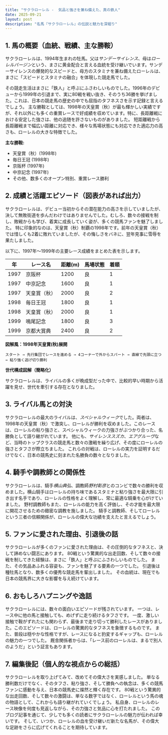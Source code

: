 ```yaml
---
title: "サクラローレル -  気品と強さを兼ね備えた、真の鉄人"
date: 2025-09-21
layout: post
description: "名馬『サクラローレル』の伝説と魅力を深堀り"
---
```


## 1. 馬の概要（血統、戦績、主な勝鞍）

サクラローレルは、1994年生まれの牡馬。父は*サンデーサイレンス*、母は*ローレルバージン*という、まさに黄金配合と言える血統を受け継いでいます。サンデーサイレンスの爆発的なスピードと、母方のスタミナを兼ね備えたローレルは、まさに「スピードとスタミナの融合」を体現した競走馬でした。

その競走生活はまさに「鉄人」と呼ぶにふさわしいものでした。1996年のデビューから1999年の引退まで、実に80戦を戦い抜き、そのうち36勝を挙げました。これは、日本の競走馬の歴史の中でも屈指のタフネスさを示す記録と言えるでしょう。  主な勝鞍としては、1998年の天皇賞（秋）が最も輝かしい実績ですが、それ以外にも多くの重賞レースで好成績を収めています。特に、長距離戦における安定した強さは、他の追随を許さないものがありました。  短距離戦から長距離戦まで幅広い距離に対応でき、様々な馬場状態にも対応できた適応力の高さも、ローレルの大きな特徴でした。

**主な勝鞍:**

* 天皇賞（秋）(1998年)
* 毎日王冠 (1998年)
* 京阪杯 (1997年)
* 中京記念 (1997年)
* その他、数多くのオープン特別、重賞レース勝利


## 2. 成績と活躍エピソード（図表があれば出力）

サクラローレルは、デビュー当初からその潜在能力の高さを示していましたが、決して無敗街道を歩んだわけではありませんでした。むしろ、数々の接戦を制し、敗戦からも学び、着実に成長していく姿が、多くの競馬ファンを魅了しました。  特に印象的なのは、天皇賞（秋）制覇の1998年です。前年の天皇賞（秋）では惜しくも2着に敗れていましたが、その悔しさをバネに、翌年見事に雪辱を果たしました。

以下に、1997年～1999年の主要レース成績をまとめた表を示します。

| 年 | レース名          | 距離(m) | 馬場状態 | 着順 |
|---|-----------------|-----------|-----------|-----|
| 1997 | 京阪杯            | 1200       | 良        | 1   |
| 1997 | 中京記念          | 1600       | 良        | 1   |
| 1997 | 天皇賞（秋）      | 2000       | 良        | 2   |
| 1998 | 毎日王冠          | 1800       | 良        | 1   |
| 1998 | 天皇賞（秋）      | 2000       | 良        | 1   |
| 1999 | 鳴尾記念          | 1800       | 良        | 3   |
| 1999 | 京都大賞典        | 2400       | 良        | 2   |


**図解風：1998年天皇賞(秋)展開**

```
スタート → 先行集団でレースを進める → 4コーナーで外からスパート → 直線で先頭に立つ → 粘り強く逃げ切り勝利
```

**世代構成図解（簡略化）**

サクラローレルは、ライバルの多くが晩成型だった中で、比較的早い時期から活躍を見せ、世代を牽引する存在となりました。


## 3. ライバル馬との対決

サクラローレルの最大のライバルは、*スペシャルウィーク*でした。両者は、1998年の天皇賞（秋）で激突し、ローレルが勝利を収めました。このレースは、ローレルの粘り強さと、スペシャルウィークの力強さがぶつかり合った、名勝負として語り継がれています。  他にも、*サイレンススズカ*、*エアグルーヴ*など、当時のトップクラスの競走馬と数々の激戦を繰り広げ、その度にローレルの強さとタフさが際立ちました。  これらの対戦は、ローレルの実力を証明するだけでなく、日本の競馬史に刻まれた名勝負の数々となりました。


## 4. 騎手や調教師との関係性

サクラローレルは、騎手*横山典弘*、調教師*野村彰彦*とのコンビで数々の勝利を収めました。横山騎手はローレルの持ち味であるスタミナと粘り強さを最大限に引き出す名手であり、ローレルの性格をよく理解し、常に最適な騎乗を心がけていました。  野村調教師もまた、ローレルの能力を高く評価し、その才能を最大限に開花させるための緻密な調教を施しました。  騎手と調教師、そしてローレルという三者の信頼関係が、ローレルの偉大な功績を支えたと言えるでしょう。


## 5. ファンに愛された理由、引退後の話

サクラローレルが多くのファンに愛された理由は、その圧倒的なタフネスと、決して諦めない闘志にあります。  80戦という驚異的な出走回数、そして数々の接戦を制してきた経験は、まさに「鉄人」と呼ぶにふさわしいものでした。  また、その気品あふれる容姿も、ファンを魅了する要素の一つでした。  引退後は種牡馬となり、数多くの優秀な競走馬を輩出しました。  その血統は、現在でも日本の競馬界に大きな影響を与え続けています。


## 6. おもしろハプニングや逸話

サクラローレルには、数々の面白いエピソードが残されています。  一つは、レース中に他の馬と接触しても、めげずに走り続けるタフさです。  一度、激しい接触で鞍がずれたにも関わらず、最後まで走り切って勝利したレースがありました。このエピソードは、ローレルの驚異的なタフネスを象徴するものです。  また、普段は穏やかな性格ですが、レースになると豹変するギャップも、ローレルの魅力の一つでした。  厩舎関係者からは、「レース前のローレルは、まるで別人のようだ」という証言もあります。


## 7. 編集後記（個人的な視点からの総括）

サクラローレルを取り上げてみて、改めてその偉大さを実感しました。  単なる勝利数だけでなく、そのタフさ、粘り強さ、そして勝負への執念は、多くの競馬ファンに感動を与え、日本の競馬史に燦然と輝く存在です。  80戦という驚異的な出走回数、そして数々の激闘は、単なる数字ではなく、ローレルという馬の魂の物語として、これからも語り継がれていくでしょう。  私自身、ローレルのレース映像を何度も見返しながら、その力強さと気品に心を打たれました。  このブログ記事を通じて、少しでも多くの読者にサクラローレルの魅力が伝われば幸いです。  そして、いつか、ローレルの血を受け継いだ新たな名馬が、その偉大な足跡をさらに広げてくれることを期待しています。
